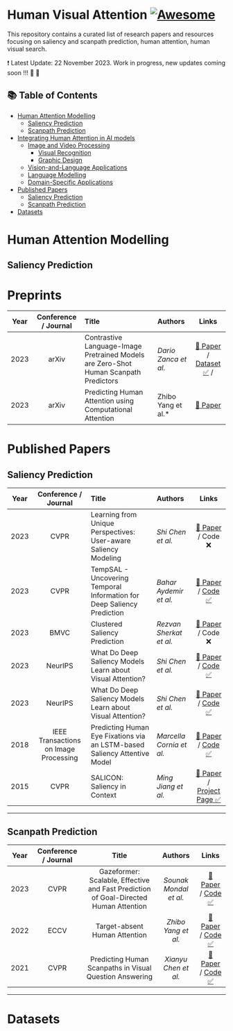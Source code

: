 # Human Visual Attention [![Awesome](https://awesome.re/badge.svg)](https://awesome.re)
This repository contains a curated list of research papers and resources focusing on saliency and scanpath prediction, human attention, human visual search.


❗ Latest Update: 22 November 2023. Work in progress, new updates coming soon !!! :construction: :construction:

## 📚 Table of Contents
- [Human Attention Modelling](#human-attention-modelling)
    - [Saliency Prediction](#saliency-prediction)
    - [Scanpath Prediction](#scanpath-prediction)
- [Integrating Human Attention in AI models](#humanattentioninaimodels)
    - [Image and Video Processing](#imageandvideoprocessing)
        - [Visual Recognition](#graphicdesign)
        - [Graphic Design](graphicdesign)
    - [Vision-and-Language Applications](#visionandlanguage)
    - [Language Modelling](#languagemodelling)
    - [Domain-Specific Applications](#domainspecific)
- [Published Papers](#published-papers)
  - [Saliency Prediction](#saliency-prediction)
  - [Scanpath Prediction](#scanpath-prediction)
- [Datasets](#datasets)

# Human Attention Modelling
## Saliency Prediction

# Preprints
| **Year** | **Conference / Journal** | **Title**                                           | **Authors**          | **Links** |
|:--------:|:--------------:|:----------------------------------------------------|:---------------------|:---------:|
|   2023   |      arXiv      | Contrastive Language-Image Pretrained Models are Zero-Shot Human Scanpath Predictors | *Dario Zanca et al.*    | [📄 Paper](https://arxiv.org/abs/2305.12380) / [Dataset ✅](https://github.com/mad-lab-fau/CapMIT1003) / 
|   2023   |      arXiv      | Predicting Human Attention using Computational Attention | Zhibo Yang et al.*    | [📄 Paper](https://arxiv.org/abs/2303.09383)

# Published Papers
## Saliency Prediction
| **Year** | **Conference / Journal** | **Title**                                           | **Authors**          | **Links** |
|:--------:|:--------------:|:----------------------------------------------------|:---------------------|:---------:|
|   2023   |      CVPR      | Learning from Unique Perspectives: User-aware Saliency Modeling | *Shi Chen et al.*    | [📄 Paper](https://openaccess.thecvf.com//content/CVPR2023/papers/Chen_Learning_From_Unique_Perspectives_User-Aware_Saliency_Modeling_CVPR_2023_paper.pdf) / Code ❌ 
|   2023   |      CVPR      | TempSAL - Uncovering Temporal Information for Deep Saliency Prediction | *Bahar Aydemir et al.*    | [📄 Paper](https://arxiv.org/abs/2301.02315) / [Code ✅](https://github.com/IVRL/Tempsal)
|   2023   |      BMVC      | Clustered Saliency Prediction | *Rezvan Sherkat et al.*    | [📄 Paper](https://arxiv.org/abs/2207.02205) / Code ❌
|   2023   |      NeurIPS      | What Do Deep Saliency Models Learn about Visual Attention? | *Shi Chen et al.*    | [📄 Paper](https://arxiv.org/abs/2310.09679) / [Code ✅](https://github.com/szzexpoi/saliency_analysis)
|   2023   |      NeurIPS      | What Do Deep Saliency Models Learn about Visual Attention? | *Shi Chen et al.*    | [📄 Paper](https://arxiv.org/abs/2310.09679) / [Code ✅](https://github.com/szzexpoi/saliency_analysis)
|   2018   |      IEEE Transactions on Image Processing      | Predicting Human Eye Fixations via an LSTM-based Saliency Attentive Model | *Marcella Cornia et al.*    | [📄 Paper](https://arxiv.org/pdf/1611.09571.pdf) / [Code ✅](https://github.com/marcellacornia/sam)
|   2015   |      CVPR      | SALICON: Saliency in Context | *Ming Jiang et al.*    | [📄 Paper](https://www-users.cse.umn.edu/~qzhao/publications/pdf/salicon_cvpr15.pdf) / [Project Page ✅](http://salicon.net/)


---

## Scanpath Prediction
| **Year** | **Conference / Journal** | **Title** | **Authors** | **Links** |
|:--------:|:--------------:|:---------:|:-----------:|:---------:|
|   2023   |      CVPR      | Gazeformer: Scalable, Effective and Fast Prediction of Goal-Directed Human Attention | *Sounak Mondal et al.*    | [📄 Paper](https://arxiv.org/abs/2303.15274) / [Code ✅](https://github.com/cvlab-stonybrook/Gazeformer/)
|   2022   |      ECCV      | Target-absent Human Attention | *Zhibo Yang et al.*    | [📄 Paper](https://arxiv.org/abs/2207.01166) / [Code ✅](https://github.com/cvlab-stonybrook/Target-absent-Human-Attention)
|   2021   |      CVPR      | Predicting Human Scanpaths in Visual Question Answering | *Xianyu Chen et al.*    | [📄 Paper](https://openaccess.thecvf.com/content/CVPR2021/papers/Chen_Predicting_Human_Scanpaths_in_Visual_Question_Answering_CVPR_2021_paper.pdf) / [Code ✅](https://github.com/chenxy99/Scanpaths)


---

# Datasets


